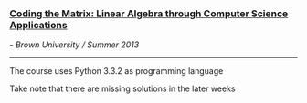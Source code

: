 <a href="https://www.coursera.org/course/matrix"><h3>Coding the Matrix: Linear Algebra through Computer Science Applications</h3></a> - <i> Brown University / Summer 2013 </i>
<br />
<hr>

<p>The course uses Python 3.3.2 as programming language </p>

<p> Take note that there are missing solutions in the later weeks </p>

